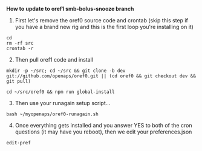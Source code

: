**How to update to oref1 smb-bolus-snooze branch**

1. First let's remove the oref0 source code and crontab (skip this step if you have a brand new rig and this is the first loop you're installing on it)

```
cd
rm -rf src
crontab -r
```

2. Then pull oref1 code and install

`mkdir -p ~/src; cd ~/src && git clone -b dev git://github.com/openaps/oref0.git || (cd oref0 && git checkout dev && git pull)`


`cd ~/src/oref0 && npm run global-install`

3. Then use your runagain setup script...

`bash ~/myopenaps/oref0-runagain.sh`

4. Once everything gets installed and you answer YES to both of the cron questions (it may have you reboot), then we edit your preferences.json

`edit-pref`

